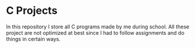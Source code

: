 # C Projects
In this repository I store all C programs made by me during school. All these project are not optimized at best since I had to follow assignments and do things in certain ways.
